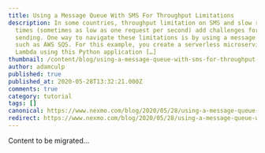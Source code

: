 ```yaml
---
title: Using a Message Queue With SMS For Throughput Limitations
description: In some countries, throughput limitation on SMS and slow request
  times (sometimes as low as one request per second) add challenges for bulk
  sending. One way to navigate these limitations is by using a message queue,
  such as AWS SQS. For this example, you create a serverless microservice on AWS
  Lambda using this Python application […]
thumbnail: /content/blog/using-a-message-queue-with-sms-for-throughput-limitations/Blog_Send-Outgoing-SMS_1200x600.png
author: adamculp
published: true
published_at: 2020-05-28T13:32:21.000Z
comments: true
category: tutorial
tags: []
canonical: https://www.nexmo.com/blog/2020/05/28/using-a-message-queue-with-sms-for-throughput-limitations
redirect: https://www.nexmo.com/blog/2020/05/28/using-a-message-queue-with-sms-for-throughput-limitations
---
```


Content to be migrated...
